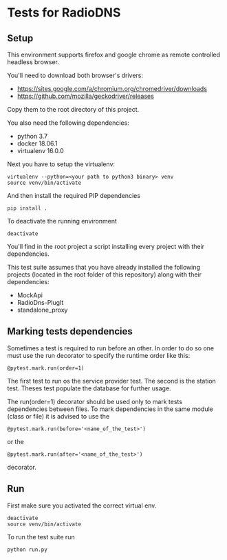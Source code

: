 # Tests for RadioDNS

## Setup
This environment supports firefox and google chrome as remote controlled headless browser.

You'll need to download both browser's drivers:
- https://sites.google.com/a/chromium.org/chromedriver/downloads
- https://github.com/mozilla/geckodriver/releases

Copy them to the root directory of this project.

You also need the following dependencies:
- python 3.7
- docker 18.06.1
- virtualenv 16.0.0

Next you have to setup the virtualenv:

    virtualenv --python=<your path to python3 binary> venv
    source venv/bin/activate
    
And then install the required PIP dependencies

    pip install .
    
To deactivate the running environment

    deactivate
    
You'll find in the root project a script installing every project with their dependencies.
    
This test suite assumes that you have already installed the following projects (located in the root folder of this repository) along with their dependencies:
- MockApi
- RadioDns-PlugIt
- standalone_proxy

## Marking tests dependencies
Sometimes a test is required to run before an other. In order to do
so one must use the run decorator to specify the runtime order like this:

    @pytest.mark.run(order=1)
    
The first test to run os the service provider test. The second is the station test. Theses test
populate the database for further usage.

The run(order=1) decorator should be used only to mark tests dependencies between files.
To mark dependencies in the same module (class or file) it is advised to use the

    @pytest.mark.run(before='<name_of_the_test>')
  
or the 

    @pytest.mark.run(after='<name_of_the_test>')
    
decorator.

## Run
First make sure you activated the correct virtual env.

    deactivate
    source venv/bin/activate

To run the test suite run

    python run.py